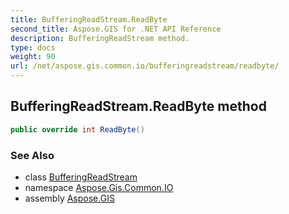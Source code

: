 ```yaml
---
title: BufferingReadStream.ReadByte
second_title: Aspose.GIS for .NET API Reference
description: BufferingReadStream method. 
type: docs
weight: 90
url: /net/aspose.gis.common.io/bufferingreadstream/readbyte/
---
```

## BufferingReadStream.ReadByte method

```csharp
public override int ReadByte()
```

### See Also

* class [BufferingReadStream](../)
* namespace [Aspose.Gis.Common.IO](../../bufferingreadstream/)
* assembly [Aspose.GIS](../../../)


